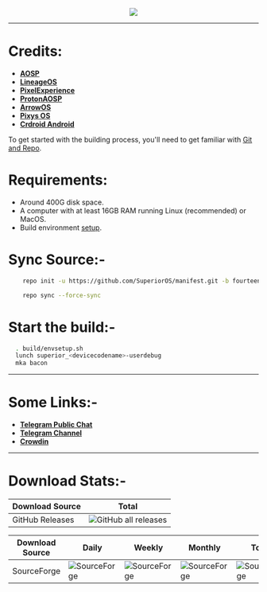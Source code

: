 <p align="center">
<img src="https://github.com/SuperiorOS/manifest/assets/29405483/4186221f-e198-43bf-a2d4-d1046a0db269" />
</p>

---

# Credits:

- [**AOSP**](https://android.googlesource.com)
- [**LineageOS**](https://github.com/LineageOS)
- [**PixelExperience**](https://github.com/PixelExperience)
- [**ProtonAOSP**](https://github.com/ProtonAOSP)
- [**ArrowOS**](https://github.com/ArrowOS)
- [**Pixys OS**](https://github.com/PixysOS)
- [**Crdroid Android**](https://github.com/crdroidandroid)

To get started with the building process, you'll need to get familiar with [Git and Repo](http://source.android.com/source/using-repo.html).

# Requirements:

- Around 400G disk space.
- A computer with at least 16GB RAM running Linux (recommended) or MacOS.
- Build environment [setup](https://github.com/akhilnarang/scripts).

# Sync Source:-

```bash
    repo init -u https://github.com/SuperiorOS/manifest.git -b fourteen --git-lfs
```

```bash
    repo sync --force-sync
```

# Start the build:-

```bash
  . build/envsetup.sh
  lunch superior_<devicecodename>-userdebug
  mka bacon
```

---

# Some Links:-

- [**Telegram Public Chat**](https://t.me/superioros)
- [**Telegram Channel**](https://t.me/superior_os)
- [**Crowdin**](https://crowdin.com/project/superior-os)

---

# Download Stats:-

| Download Source | Total                                                                                                                                                |
| --------------- | ---------------------------------------------------------------------------------------------------------------------------------------------------- |
| GitHub Releases | ![GitHub all releases](https://img.shields.io/github/downloads/SuperiorOS-Devices/official_devices/total?logo=GitHub&style=for-the-badge&color=blue) |

| Download Source | Daily                                                                                                                              | Weekly                                                                                                                             | Monthly                                                                                                                            | Total                                                                                                                              |
| --------------- | ---------------------------------------------------------------------------------------------------------------------------------- | ---------------------------------------------------------------------------------------------------------------------------------- | ---------------------------------------------------------------------------------------------------------------------------------- | ---------------------------------------------------------------------------------------------------------------------------------- |
| SourceForge     | ![SourceForge](https://img.shields.io/sourceforge/dd/superioros?color=8827ed&logo=sourceforge&logoColor=black&style=for-the-badge) | ![SourceForge](https://img.shields.io/sourceforge/dw/superioros?color=6d1cf6&logo=sourceforge&logoColor=black&style=for-the-badge) | ![SourceForge](https://img.shields.io/sourceforge/dm/superioros?color=4b02a4&logo=sourceforge&logoColor=black&style=for-the-badge) | ![SourceForge](https://img.shields.io/sourceforge/dt/superioros?color=ff4d4d&logo=sourceforge&logoColor=black&style=for-the-badge) |
